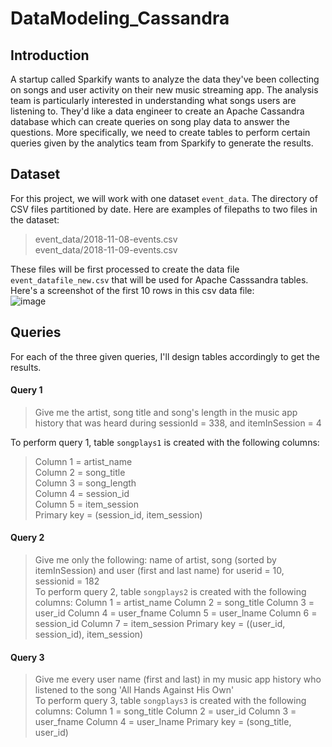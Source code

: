 # DataModeling_Cassandra    
## Introduction    
A startup called Sparkify wants to analyze the data they've been collecting on songs and user activity on their new music streaming app. The analysis team is particularly interested in understanding what songs users are listening to. They'd like a data engineer to create an Apache Cassandra database which can create queries on song play data to answer the questions. More specifically, we need to create tables to perform certain queries given by the analytics team from Sparkify to generate the results.    

## Dataset    
For this project, we will work with one dataset `event_data`. The directory of CSV files partitioned by date. Here are examples of filepaths to two files in the dataset:    
> event_data/2018-11-08-events.csv    
> event_data/2018-11-09-events.csv     

These files will be first processed to create the data file `event_datafile_new.csv` that will be used for Apache Casssandra tables. Here's a screenshot of the first 10 rows in this csv data file:   
![image](https://user-images.githubusercontent.com/60242372/120720655-53c24d00-c481-11eb-9262-f55a66b3ffdd.png)

## Queries    
For each of the three given queries, I'll design tables accordingly to get the results.
#### Query 1 
> Give me the artist, song title and song's length in the music app history that was heard during sessionId = 338, and itemInSession = 4      

To perform query 1, table `songplays1` is created with the following columns:    
> Column 1 = artist_name    
> Column 2 = song_title    
> Column 3 = song_length    
> Column 4 = session_id    
> Column 5 = item_session    
> Primary key = (session_id, item_session)    

#### Query 2
> Give me only the following: name of artist, song (sorted by itemInSession) and user (first and last name) for userid = 10, sessionid = 182    
To perform query 2, table `songplays2` is created with the following columns:
> Column 1 = artist_name
> Column 2 = song_title
> Column 3 = user_id
> Column 4 = user_fname
> Column 5 = user_lname
> Column 6 = session_id
> Column 7 = item_session
> Primary key = ((user_id, session_id), item_session)
#### Query 3
> Give me every user name (first and last) in my music app history who listened to the song 'All Hands Against His Own'     
To perform query 3, table `songplays3` is created with the following columns:
> Column 1 = song_title
> Column 2 = user_id
> Column 3 = user_fname
> Column 4 = user_lname
> Primary key = (song_title, user_id)
